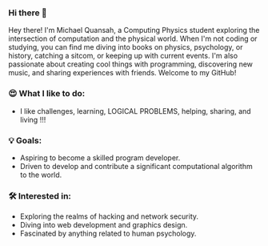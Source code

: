 ### Hi there 👋

<!--
**micky-quansah/micky-quansah** is a ✨ _special_ ✨ repository because its `README.md` (this file) appears on your GitHub profile.

Here are some ideas to get you started:

- 🔭 I’m currently working on ...
- 🌱 I’m currently learning ...
- 👯 I’m looking to collaborate on ...
- 🤔 I’m looking for help with ...
- 💬 Ask me about ...
- 📫 How to reach me: ...
- 😄 Pronouns: ...
- ⚡ Fun fact: ...
-->

Hey there! I'm Michael Quansah, a Computing Physics student exploring the intersection of computation and the physical world. When I'm not coding or studying, you can find me diving into books on physics, psychology, or history, catching a sitcom, or keeping up with current events. I'm also passionate about creating cool things with programming, discovering new music, and sharing experiences with friends. Welcome to my GitHub!

### 😍 What I like to do:
- I like challenges, learning, LOGICAL PROBLEMS, helping, sharing, and living !!!

### 💡 Goals:
- Aspiring to become a skilled program developer.
- Driven to develop and contribute a significant computational algorithm to the world.

### 🛠 Interested in:
- Exploring the realms of hacking and network security.
- Diving into web development and graphics design.
- Fascinated by anything related to human psychology.
